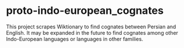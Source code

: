 # proto-indo-european_cognates
This project scrapes Wiktionary to find cognates between Persian and
    English. It may be expanded in the future to find cognates among
    other Indo-European languages or languages in other families.
